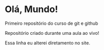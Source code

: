 # Olá, Mundo!
 Primeiro repositório do curso de git e github

 Repositório criado durante uma aula ao vivo!
 
 Essa linha eu alterei diretamento no site.
